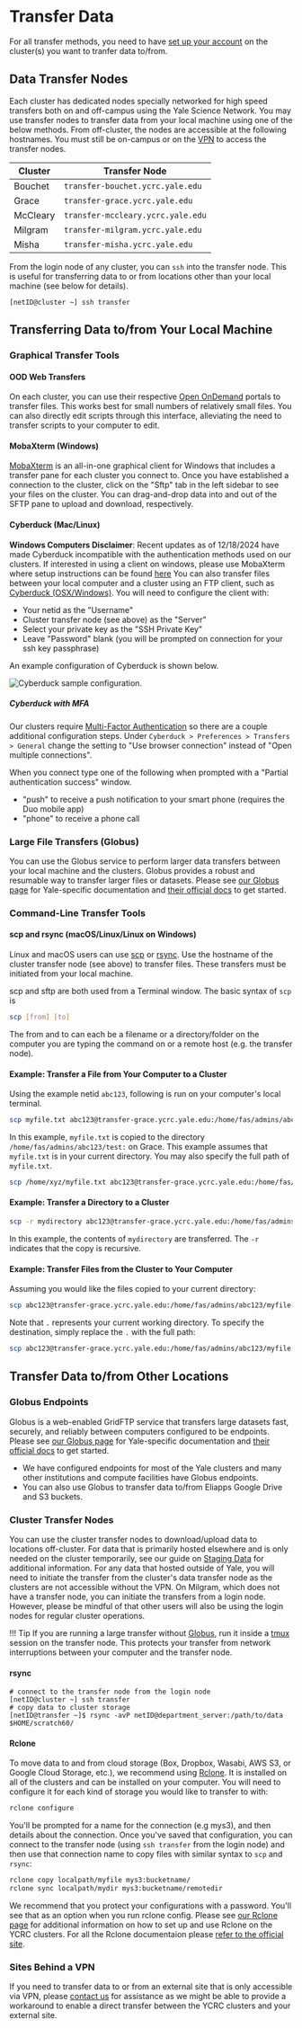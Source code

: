 # Transfer Data

For all transfer methods, you need to have [set up your account](/clusters-at-yale/access) on the cluster(s) you want to tranfer data to/from.

## Data Transfer Nodes

Each cluster has dedicated nodes specially networked for high speed transfers both on and off-campus using the Yale Science Network. You may use transfer nodes to transfer data from your local machine using one of the below methods. From off-cluster, the nodes are accessible at the following hostnames. You must still be on-campus or on the [VPN](/clusters-at-yale/access/vpn/) to access the transfer nodes.

| Cluster   | Transfer Node                          |
|-----------|----------------------------------------|
| Bouchet   | `transfer-bouchet.ycrc.yale.edu`        |
| Grace     | `transfer-grace.ycrc.yale.edu`          |
| McCleary  | `transfer-mccleary.ycrc.yale.edu`      |
| Milgram   | `transfer-milgram.ycrc.yale.edu`        |
| Misha   | `transfer-misha.ycrc.yale.edu`        |


From the login node of any cluster, you can `ssh` into the transfer node. This is useful for transferring data to or from locations other than your local machine (see below for details).

```
[netID@cluster ~] ssh transfer
```

## Transferring Data to/from Your Local Machine

### Graphical Transfer Tools

#### OOD Web Transfers

On each cluster, you can use their respective [Open OnDemand](/clusters-at-yale/access/ood/#File-Browser) portals to transfer files. This works best for small numbers of relatively small files. You can also directly edit scripts through this interface, alleviating the need to transfer scripts to your computer to edit.

#### MobaXterm (Windows)

[MobaXterm](/clusters-at-yale/access/#windows) is an all-in-one graphical client for Windows that includes a transfer pane for each cluster you connect to. Once you have established a connection to the cluster, click on the "Sftp" tab in the left sidebar to see your files on the cluster. You can drag-and-drop data into and out of the SFTP pane to upload and download, respectively.

#### Cyberduck (Mac/Linux)

**Windows Computers Disclaimer**: Recent updates as of 12/18/2024 have made Cyberduck incompatible with the authentication methods used on our clusters.
                If interested in using a client on windows, please use MobaXterm where setup instructions can be found [here](/clusters-at-yale/access/#windows)
You can also transfer files between your local computer and a cluster using an FTP client, such as [Cyberduck (OSX/Windows)](https://cyberduck.io/). You will need to configure the client with:

* Your netid as the "Username"
* Cluster transfer node (see above) as the "Server"
* Select your private key as the "SSH Private Key"
* Leave "Password" blank (you will be prompted on connection for your ssh key passphrase)

An example configuration of Cyberduck is shown below.

![Cyberduck sample configuration.](/img/cyberduck.png)

##### Cyberduck with MFA

Our clusters require [Multi-Factor Authentication](/clusters-at-yale/access/mfa) so there are a couple additional configuration steps. Under `Cyberduck > Preferences > Transfers > General` change the setting to "Use browser connection" instead of "Open multiple connections".

When you connect type one of the following when prompted with a "Partial authentication success" window.

* "push" to receive a push notification to your smart phone (requires the Duo mobile app)
* "phone" to receive a phone call

### Large File Transfers (Globus)

You can use the Globus service to perform larger data transfers between your local machine and the clusters. Globus provides a robust and resumable way to transfer larger files or datasets. Please see [our Globus page](/data/globus) for Yale-specific documentation and [their official docs](https://docs.globus.org/how-to) to get started.

### Command-Line Transfer Tools

#### scp and rsync (macOS/Linux/Linux on Windows)

Linux and macOS users can use [scp](https://linux.die.net/man/1/scp) or [rsync](http://linux.die.net/man/1/rsync). Use the hostname of the cluster transfer node (see above) to transfer files. These transfers must be initiated from your local machine.

scp and sftp are both used from a Terminal window. The basic syntax of `scp` is

``` bash
scp [from] [to]
```

The from and to can each be a filename or a directory/folder on the computer you are typing the command on or a remote host (e.g. the transfer node).

#### Example: Transfer a File from Your Computer to a Cluster

Using the example netid `abc123`, following is run on your computer's local terminal.

``` bash
scp myfile.txt abc123@transfer-grace.ycrc.yale.edu:/home/fas/admins/abc123/test
```

In this example, `myfile.txt` is copied to the directory `/home/fas/admins/abc123/test:` on Grace. This example assumes that `myfile.txt` is in your current directory. You may also specify the full path of `myfile.txt`.

``` bash
scp /home/xyz/myfile.txt abc123@transfer-grace.ycrc.yale.edu:/home/fas/admins/abc123/test
```

#### Example: Transfer a Directory to a Cluster

``` bash
scp -r mydirectory abc123@transfer-grace.ycrc.yale.edu:/home/fas/admins/abc123/test
```

In this example, the contents of `mydirectory` are transferred. The `-r` indicates that the copy is recursive.

#### Example: Transfer Files from the Cluster to Your Computer

Assuming you would like the files copied to your current directory:

``` bash
scp abc123@transfer-grace.ycrc.yale.edu:/home/fas/admins/abc123/myfile.txt .
```

Note that `.` represents your current working directory.
To specify the destination, simply replace the `.` with the full path:

``` bash
scp abc123@transfer-grace.ycrc.yale.edu:/home/fas/admins/abc123/myfile.txt /path/myfolder
```

## Transfer Data to/from Other Locations

### Globus Endpoints

Globus is a web-enabled GridFTP service that transfers large datasets fast, securely, and reliably between computers configured to be endpoints. Please see [our Globus page](/data/globus) for Yale-specific documentation and [their official docs](https://docs.globus.org/how-to) to get started.

*  We have configured endpoints for most of the Yale clusters and many other institutions and compute facilities have Globus endpoints. 
* You can also use Globus to transfer data to/from Eliapps Google Drive and S3 buckets.

### Cluster Transfer Nodes

You can use the cluster transfer nodes to download/upload data to locations off-cluster. For data that is primarily hosted elsewhere and is only needed on the cluster temporarily, see our guide on [Staging Data](/data/staging) for additional information. For any data that hosted outside of Yale, you will need to initiate the transfer from the cluster's data transfer node as the clusters are not accessible without the VPN. On Milgram, which does not have a transfer node, you can initiate the transfers from a login node. However, please be mindful of that other users will also be using the login nodes for regular cluster operations.

!!! Tip
    If you are running a large transfer without [Globus](/data/globus), run it inside a [tmux](/clusters-at-yale/guides/tmux/) session on the transfer node. This protects your transfer from network interruptions between your computer and the transfer node.

#### rsync

```
# connect to the transfer node from the login node
[netID@cluster ~] ssh transfer
# copy data to cluster storage
[netID@transfer ~]$ rsync -avP netID@department_server:/path/to/data $HOME/scratch60/
```

#### Rclone

To move data to and from cloud storage (Box, Dropbox, Wasabi, AWS S3, or Google Cloud Storage, etc.), we recommend using [Rclone](https://rclone.org/). It is installed on all of the clusters and can be installed on your computer. You will need to configure it for each kind of storage you would like to transfer to with:

```bash
rclone configure
```

You'll be prompted for a name for the connection (e.g mys3), and then details about the connection.  Once you've saved that configuration, you can connect to the transfer node (using `ssh transfer` from the login node) and then use that connection name to copy files with similar syntax to `scp` and `rsync`:

```bash
rclone copy localpath/myfile mys3:bucketname/
rclone sync localpath/mydir mys3:bucketname/remotedir
```

We recommend that you protect your configurations with a password. You'll see that as an option when you run rclone config. Please see [our Rclone page](/clusters-at-yale/guides/rclone/) for additional information on how to set up and use Rclone on the YCRC clusters. For all the Rclone documentaion please [refer to the official site](https://rclone.org/docs/).

### Sites Behind a VPN

If you need to transfer data to or from an external site that is only accessible via VPN, please [contact us](/#get-help) for assistance as we might be able to provide a workaround to enable a direct transfer between the YCRC clusters and your external site.
